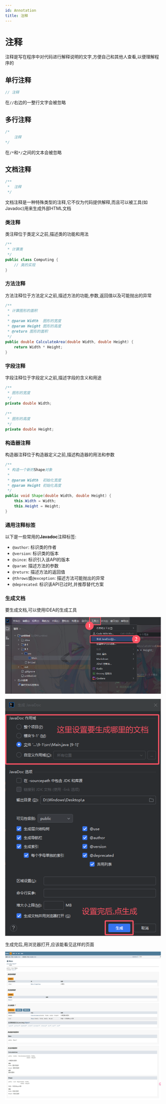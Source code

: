 ```yaml
---
id: Annotation
title: 注释
---
```


# 注释

注释是写在程序中对代码进行解释说明的文字,方便自己和其他人查看,以便理解程序的

## 单行注释

```java showLineNumbers
// 注释
```

在`//`右边的一整行文字会被忽略

## 多行注释

```java showLineNumbers
/*
    注释
*/
```

在`/*`和`*/`之间的文本会被忽略

## 文档注释

```java showLineNumbers
/**
 *  注释
 */
```

文档注释是一种特殊类型的注释,它不仅为代码提供解释,而且可以被工具(如Javadoc)用来生成外部HTML文档

### 类注释

类注释位于类定义之前,描述类的功能和用法

```java showLineNumbers
/**
 * 计算类
 */
public class Computing {
    // 类的实现
}
```

### 方法注释

方法注释位于方法定义之前,描述方法的功能,参数,返回值以及可能抛出的异常

```java showLineNumbers
/**
 * 计算图形的面积
 *
 * @param Width  图形的宽度
 * @param Height 图形的高度
 * @return 图形的面积
 */
public double CalculateArea(double Width, double Height) {
    return Width * Height;
}
```

### 字段注释

字段注释位于字段定义之前,描述字段的含义和用途

```java showLineNumbers
/**
 * 图形的宽度
 */
private double Width;

/**
 * 图形的高度
 */
private double Height;
```

### 构造器注释

构造器注释位于构造器定义之前,描述构造器的用法和参数

```java showLineNumbers
/**
 * 构造一个新的Shape对象
 *
 * @param Width  初始化宽度
 * @param Height 初始化高度
 */
public void Shape(double Width, double Height) {
    this.Width = Width;
    this.Height = Height;
}
```

### 通用注释标签

以下是一些常用的**Javadoc**注释标签:

* `@author`: 标识类的作者
* `@version`: 标识类的版本
* `@since`: 标识引入该API的版本
* `@param`: 描述方法的参数
* `@return`: 描述方法的返回值
* `@throws`或`@exception`: 描述方法可能抛出的异常
* `@deprecated`: 标识该API已过时,并推荐替代方案

### 生成文档

要生成文档,可以使用IDEA的生成工具

![24ea91f23c75aefe015ea8508fcdd20d76de834d](Assets/24ea91f23c75aefe015ea8508fcdd20d76de834d.png)

![6ab42eff29c9b42f2a12bfd1ba51adab3d31624c](Assets/6ab42eff29c9b42f2a12bfd1ba51adab3d31624c.png)

生成完后,用浏览器打开,应该能看见这样的页面

![7b2a73941365786340dcfc950d4b3498678820c0](Assets/7b2a73941365786340dcfc950d4b3498678820c0.png)
